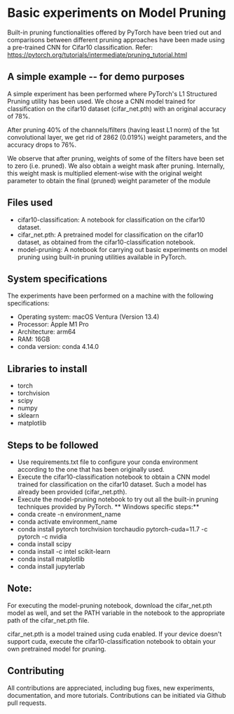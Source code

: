 # Basic experiments on Model Pruning
Built-in pruning functionalities offered by PyTorch have been tried out and comparisons between different pruning approaches have been made using a pre-trained CNN for Cifar10 classification.
Refer: https://pytorch.org/tutorials/intermediate/pruning_tutorial.html

## A simple example -- for demo purposes
A simple experiment has been performed where PyTorch's L1 Structured Pruning utility has been used. We chose a CNN model trained for classification on the cifar10 dataset (cifar_net.pth) with an original accuracy of 78%. 

After pruning 40% of the channels/filters (having least L1 norm) of the 1st convolutional layer, we get rid of 2862 (0.019%) weight parameters, and the accuracy drops to 76%.

We observe that after pruning, weights of some of the filters have been set to zero (i.e. pruned). We also obtain a weight mask after pruning. Internally, this weight mask is multiplied element-wise with the original weight parameter to obtain the final (pruned) weight parameter of the module

## Files used
* cifar10-classification: A notebook for classification on the cifar10 dataset.
* cifar_net.pth: A pretrained model for classification on the cifar10 dataset, as obtained from the cifar10-classification notebook.
* model-pruning: A notebook for carrying out basic experiments on model pruning using built-in pruning utilities available in PyTorch.

## System specifications
The experiments have been performed on a machine with the following specifications:
* Operating system: macOS Ventura (Version 13.4)
* Processor: Apple M1 Pro
* Architecture: arm64
* RAM: 16GB
* conda version: conda 4.14.0

## Libraries to install
* torch
* torchvision
* scipy
* numpy
* sklearn
* matplotlib

## Steps to be followed
* Use requirements.txt file to configure your conda environment according to the one that has been originally used.
* Execute the cifar10-classification notebook to obtain a CNN model trained for classification on the cifar10 dataset. Such a model has already been provided (cifar_net.pth).
* Execute the model-pruning notebook to try out all the built-in pruning techniques provided by PyTorch.
** Windows specific steps:**
* conda create -n environment_name
* conda activate environment_name
* conda install pytorch torchvision torchaudio pytorch-cuda=11.7 -c pytorch -c nvidia
* conda install scipy
* conda install -c intel scikit-learn
* conda install matplotlib
* conda install jupyterlab

## Note:
For executing the model-pruning notebook, download the cifar_net.pth model as well, and set the PATH variable in the notebook to the appropriate path of the cifar_net.pth file.

cifar_net.pth is a model trained using cuda enabled. If your device doesn't support cuda, execute the cifar10-classification notebook to obtain your own pretrained model for pruning.

## Contributing
All contributions are appreciated, including bug fixes, new experiments, documentation, and more tutorials. Contributions can be initiated via Github pull requests.